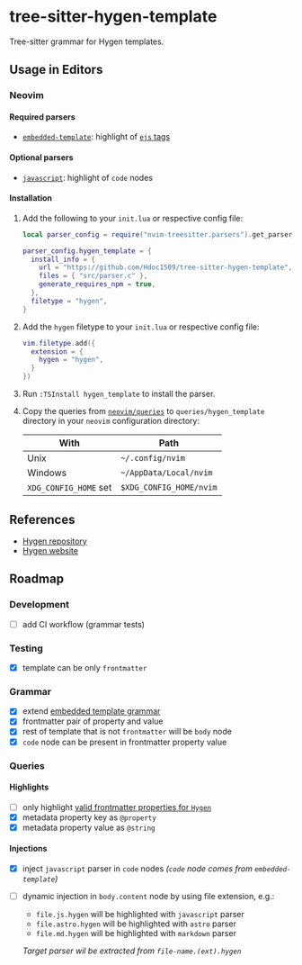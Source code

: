 # tree-sitter-hygen-template

Tree-sitter grammar for Hygen templates.

<!--
  TODO: add images of syntax highlighting
  - without the parser
  - with the parser
  - with the parser and `javascript` parser
  - with the parser, `javascript` parser and dinamic injection
-->

## Usage in Editors

### Neovim

#### Required parsers

- [`embedded-template`](https://github.com/tree-sitter/tree-sitter-embedded-template):
  highlight of [`ejs` tags](https://github.com/mde/ejs?tab=readme-ov-file#tags)

#### Optional parsers

- [`javascript`](https://github.com/tree-sitter/tree-sitter-javascript):
  highlight of `code` nodes

#### Installation

1. Add the following to your `init.lua` or respective config file:

   ```lua
   local parser_config = require("nvim-treesitter.parsers").get_parser_configs()

   parser_config.hygen_template = {
     install_info = {
       url = "https://github.com/Hdoc1509/tree-sitter-hygen-template",
       files = { "src/parser.c" },
       generate_requires_npm = true,
     },
     filetype = "hygen",
   }
   ```

2. Add the `hygen` filetype to your `init.lua` or respective config file:

   ```lua
   vim.filetype.add({
     extension = {
       hygen = "hygen",
     }
   })
   ```

3. Run `:TSInstall hygen_template` to install the parser.

4. Copy the queries from [`neovim/queries`](/docs/copying-queries.md) to
   `queries/hygen_template` directory in your `neovim` configuration directory:

   | With                  | Path                    |
   | --------------------- | ----------------------- |
   | Unix                  | `~/.config/nvim`        |
   | Windows               | `~/AppData/Local/nvim`  |
   | `XDG_CONFIG_HOME` set | `$XDG_CONFIG_HOME/nvim` |

## References

- [Hygen repository](https://github.com/jondot/hygen)
- [Hygen website](https://www.hygen.io/)

## Roadmap

### Development

<!-- TODO: read -->
<!-- - https://tree-sitter.github.io/tree-sitter/creating-parsers -->
<!-- - https://gist.github.com/Aerijo/df27228d70c633e088b0591b8857eeef -->

<!-- TODO: implement Test-Driven Development -->
<!-- - continue with frontmatter https://www.hygen.io/docs/templates#frontmatter -->

<!-- NOTE: shoud I install eslint-config-treesitter? -->

- [ ] add CI workflow (grammar tests)
  <!-- NOTE: see: -->
  <!-- - https://github.com/tree-sitter-grammars/template/blob/master/.github/workflows/publish.yml -->
  <!-- - https://github.com/alex-pinkus/tree-sitter-swift/issues/149 -->
  <!-- - https://github.com/DerekStride/tree-sitter-sql/pull/100 -->
  <!-- - https://github.com/tree-sitter-perl/tree-sitter-perl/blob/master/.github/workflows/release.yml -->
  <!--   https://github.com/tree-sitter-perl/tree-sitter-perl/blob/master/copy-to-release -->

### Testing

- [x] template can be only `frontmatter`

### Grammar

- [x] extend [embedded template grammar](https://github.com/tree-sitter/tree-sitter-embedded-template)
- [x] frontmatter pair of property and value
- [x] rest of template that is not `frontmatter` will be `body` node
- [x] `code` node can be present in frontmatter property value

### Queries

#### Highlights

- [ ] only highlight [valid frontmatter properties for `Hygen`](https://www.hygen.io/docs/templates/#all-frontmatter-properties)
- [x] metadata property key as `@property`
- [x] metadata property value as `@string`

#### Injections

- [x] inject `javascript` parser in `code` nodes _(`code` node comes from `embedded-template`)_
- [ ] dynamic injection in `body.content` node by using file extension, e.g.:

  - `file.js.hygen` will be highlighted with `javascript` parser
  - `file.astro.hygen` will be highlighted with `astro` parser
  - `file.md.hygen` will be highlighted with `markdown` parser

  _Target parser wil be extracted from `file-name.(ext).hygen`_
